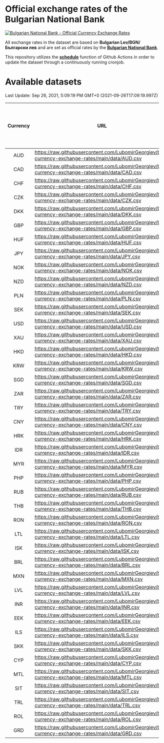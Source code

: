 # Official exchange rates of the Bulgarian National Bank

[![Bulgarian National Bank - Official Currency Exchange Rates](https://github.com/LubomirGeorgiev/bnb-currency-exchange-rates/actions/workflows/update-rates.yml/badge.svg?branch=main)](https://github.com/LubomirGeorgiev/bnb-currency-exchange-rates/actions/workflows/update-rates.yml)

All exchange rates in the dataset are based on **Bulgarian Lev/BGN/Български лев** and are set as official rates by the [**Bulgarian National Bank**](https://www.bnb.bg/Statistics/StExternalSector/StExchangeRates/StERForeignCurrencies/index.htm?toLang=_EN).

This repository utilizes the [**schedule**](https://docs.github.com/en/actions/reference/events-that-trigger-workflows) function of Github Actions in order to update the dataset through a continuously running cronjob.

# Available datasets

<!-- START LINKS (DO NOT EVER FU*ING DELETE THIS COMMENT FOR THE LOVE OF YOUR LIFE!!! IF YOU ARE CURIOS HOW IT WORKS, YOU CAN HAVE A LOOK AT ./src/updateReadme.ts) -->

Last Update: Sep 26, 2021, 5:09:19 PM GMT+0 (2021-09-26T17:09:19.997Z)

| Currency | URL                                                                                             | Number of records | Number of missing days that were filled in |
| :------: | ----------------------------------------------------------------------------------------------- | :---------------: | :----------------------------------------: |
|   AUD    | https://raw.githubusercontent.com/LubomirGeorgiev/bnb-currency-exchange-rates/main/data/AUD.csv |       8024        |                    2472                    |
|   CAD    | https://raw.githubusercontent.com/LubomirGeorgiev/bnb-currency-exchange-rates/main/data/CAD.csv |       8024        |                    2472                    |
|   CHF    | https://raw.githubusercontent.com/LubomirGeorgiev/bnb-currency-exchange-rates/main/data/CHF.csv |       8024        |                    2472                    |
|   CZK    | https://raw.githubusercontent.com/LubomirGeorgiev/bnb-currency-exchange-rates/main/data/CZK.csv |       8024        |                    2472                    |
|   DKK    | https://raw.githubusercontent.com/LubomirGeorgiev/bnb-currency-exchange-rates/main/data/DKK.csv |       8024        |                    2472                    |
|   GBP    | https://raw.githubusercontent.com/LubomirGeorgiev/bnb-currency-exchange-rates/main/data/GBP.csv |       8024        |                    2472                    |
|   HUF    | https://raw.githubusercontent.com/LubomirGeorgiev/bnb-currency-exchange-rates/main/data/HUF.csv |       8024        |                    2472                    |
|   JPY    | https://raw.githubusercontent.com/LubomirGeorgiev/bnb-currency-exchange-rates/main/data/JPY.csv |       8024        |                    2472                    |
|   NOK    | https://raw.githubusercontent.com/LubomirGeorgiev/bnb-currency-exchange-rates/main/data/NOK.csv |       8024        |                    2472                    |
|   NZD    | https://raw.githubusercontent.com/LubomirGeorgiev/bnb-currency-exchange-rates/main/data/NZD.csv |       8024        |                    2472                    |
|   PLN    | https://raw.githubusercontent.com/LubomirGeorgiev/bnb-currency-exchange-rates/main/data/PLN.csv |       8024        |                    2472                    |
|   SEK    | https://raw.githubusercontent.com/LubomirGeorgiev/bnb-currency-exchange-rates/main/data/SEK.csv |       8024        |                    2472                    |
|   USD    | https://raw.githubusercontent.com/LubomirGeorgiev/bnb-currency-exchange-rates/main/data/USD.csv |       8024        |                    2472                    |
|   XAU    | https://raw.githubusercontent.com/LubomirGeorgiev/bnb-currency-exchange-rates/main/data/XAU.csv |       8024        |                    2474                    |
|   HKD    | https://raw.githubusercontent.com/LubomirGeorgiev/bnb-currency-exchange-rates/main/data/HKD.csv |       7724        |                    2383                    |
|   KRW    | https://raw.githubusercontent.com/LubomirGeorgiev/bnb-currency-exchange-rates/main/data/KRW.csv |       7724        |                    2383                    |
|   SGD    | https://raw.githubusercontent.com/LubomirGeorgiev/bnb-currency-exchange-rates/main/data/SGD.csv |       7724        |                    2383                    |
|   ZAR    | https://raw.githubusercontent.com/LubomirGeorgiev/bnb-currency-exchange-rates/main/data/ZAR.csv |       7724        |                    2383                    |
|   TRY    | https://raw.githubusercontent.com/LubomirGeorgiev/bnb-currency-exchange-rates/main/data/TRY.csv |       6085        |                    1880                    |
|   CNY    | https://raw.githubusercontent.com/LubomirGeorgiev/bnb-currency-exchange-rates/main/data/CNY.csv |       5967        |                    1846                    |
|   HRK    | https://raw.githubusercontent.com/LubomirGeorgiev/bnb-currency-exchange-rates/main/data/HRK.csv |       5967        |                    1846                    |
|   IDR    | https://raw.githubusercontent.com/LubomirGeorgiev/bnb-currency-exchange-rates/main/data/IDR.csv |       5967        |                    1846                    |
|   MYR    | https://raw.githubusercontent.com/LubomirGeorgiev/bnb-currency-exchange-rates/main/data/MYR.csv |       5967        |                    1846                    |
|   PHP    | https://raw.githubusercontent.com/LubomirGeorgiev/bnb-currency-exchange-rates/main/data/PHP.csv |       5967        |                    1846                    |
|   RUB    | https://raw.githubusercontent.com/LubomirGeorgiev/bnb-currency-exchange-rates/main/data/RUB.csv |       5967        |                    1846                    |
|   THB    | https://raw.githubusercontent.com/LubomirGeorgiev/bnb-currency-exchange-rates/main/data/THB.csv |       5967        |                    1846                    |
|   RON    | https://raw.githubusercontent.com/LubomirGeorgiev/bnb-currency-exchange-rates/main/data/RON.csv |       5908        |                    1828                    |
|   LTL    | https://raw.githubusercontent.com/LubomirGeorgiev/bnb-currency-exchange-rates/main/data/LTL.csv |       5274        |                    1615                    |
|   ISK    | https://raw.githubusercontent.com/LubomirGeorgiev/bnb-currency-exchange-rates/main/data/ISK.csv |       5024        |                    1550                    |
|   BRL    | https://raw.githubusercontent.com/LubomirGeorgiev/bnb-currency-exchange-rates/main/data/BRL.csv |       4997        |                    1549                    |
|   MXN    | https://raw.githubusercontent.com/LubomirGeorgiev/bnb-currency-exchange-rates/main/data/MXN.csv |       4997        |                    1549                    |
|   LVL    | https://raw.githubusercontent.com/LubomirGeorgiev/bnb-currency-exchange-rates/main/data/LVL.csv |       4911        |                    1503                    |
|   INR    | https://raw.githubusercontent.com/LubomirGeorgiev/bnb-currency-exchange-rates/main/data/INR.csv |       4628        |                    1433                    |
|   EEK    | https://raw.githubusercontent.com/LubomirGeorgiev/bnb-currency-exchange-rates/main/data/EEK.csv |       4117        |                    1255                    |
|   ILS    | https://raw.githubusercontent.com/LubomirGeorgiev/bnb-currency-exchange-rates/main/data/ILS.csv |       3904        |                    1214                    |
|   SKK    | https://raw.githubusercontent.com/LubomirGeorgiev/bnb-currency-exchange-rates/main/data/SKK.csv |       3091        |                    945                     |
|   CYP    | https://raw.githubusercontent.com/LubomirGeorgiev/bnb-currency-exchange-rates/main/data/CYP.csv |       3023        |                    919                     |
|   MTL    | https://raw.githubusercontent.com/LubomirGeorgiev/bnb-currency-exchange-rates/main/data/MTL.csv |       2723        |                    830                     |
|   SIT    | https://raw.githubusercontent.com/LubomirGeorgiev/bnb-currency-exchange-rates/main/data/SIT.csv |       2661        |                    809                     |
|   TRL    | https://raw.githubusercontent.com/LubomirGeorgiev/bnb-currency-exchange-rates/main/data/TRL.csv |       1937        |                    590                     |
|   ROL    | https://raw.githubusercontent.com/LubomirGeorgiev/bnb-currency-exchange-rates/main/data/ROL.csv |       1816        |                    555                     |
|   GRD    | https://raw.githubusercontent.com/LubomirGeorgiev/bnb-currency-exchange-rates/main/data/GRD.csv |        359        |                    107                     |

<!-- END LINKS (DO NOT EVER FU*ING DELETE THIS COMMENT FOR THE LOVE OF YOUR LIFE!!! IF YOU ARE CURIOS HOW IT WORKS, YOU CAN HAVE A LOOK AT ./src/updateReadme.ts) -->
